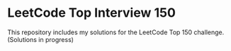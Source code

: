 # LeetCode Top Interview 150

This repository includes my solutions for the LeetCode Top 150 challenge.
(Solutions in progress)
